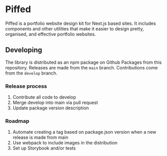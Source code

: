 # Piffed

Piffed is a portfolio website design kit for Next.js based sites. It includes components and other utilities that make it easier to design pretty, organised, and effective portfolio websites.

## Developing

The library is distributed as an npm package on Github Packages from this repository. Releases are made from the `main` branch. Contributions come from the `develop` branch.

### Release process

1. Contribute all code to develop
1. Merge develop into main via pull request
1. Update package version description

### Roadmap

1. Automate creating a tag based on package.json version when a new release is made from main
1. Use webpack to include images in the distribution
1. Set up Storybook and/or tests
